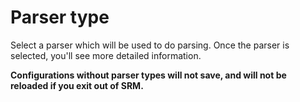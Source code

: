 # Parser type

Select a parser which will be used to do parsing. Once the parser is selected, you'll see more detailed information.

**Configurations without parser types will not save, and will not be reloaded if you exit out of SRM.**
